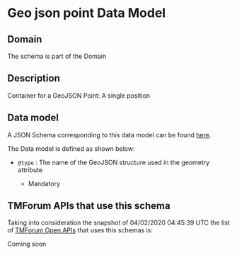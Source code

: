 # Geo json point Data Model

## Domain

The  schema is part of the  Domain

## Description

Container for a GeoJSON Point: A single position

## Data model

A JSON Schema corresponding to this data model can be found
[here](https://github.com/tmforum-rand/schemas/blob/candidates/Common/GeoJsonPoint.schema.json).

The Data model is defined as shown below:
- `@type` : The name of the GeoJSON structure used in the geometry attribute

  - Mandatory





## TMForum APIs that use this schema

Taking into consideration the snapshot of 04/02/2020 04:45:39 UTC the list of [TMForum Open APIs](https://www.tmforum.org/open-apis/) that uses this schemas is:

Coming soon
